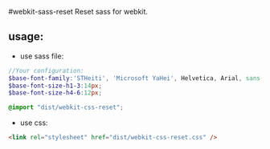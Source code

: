 #webkit-sass-reset
Reset sass for webkit.


## usage:
+ use sass file:
```scss
//Your configuration:
$base-font-family:'STHeiti', 'Microsoft YaHei', Helvetica, Arial, sans-serif;
$base-font-size-h1-3:14px;
$base-font-size-h4-6:12px;

@import "dist/webkit-css-reset";
```

+ use css:
```html
<link rel="stylesheet" href="dist/webkit-css-reset.css" />
```
